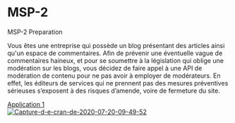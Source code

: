 # MSP-2
MSP-2 Preparation

Vous êtes une entreprise qui possède un blog présentant des articles ainsi qu'un espace de commentaires. Afin de prévenir une éventuelle vague de commentaires haineux, et pour se soumettre à la législation qui oblige une modération sur les blogs, vous décidez de faire appel à une API de modération de contenu pour ne pas avoir à employer de modérateurs. En effet, les éditeurs de services qui ne prennent pas des mesures préventives sérieuses s’exposent à des risques d’amende, voire de fermeture du site.

[Application 1](https://ibb.co/gWyBRn4)
<br>
<a href="https://ibb.co/gWyBRn4"><img src="https://i.ibb.co/gWyBRn4/Capture-d-e-cran-de-2020-07-20-09-49-52.png" alt="Capture-d-e-cran-de-2020-07-20-09-49-52" border="0"></a> 
